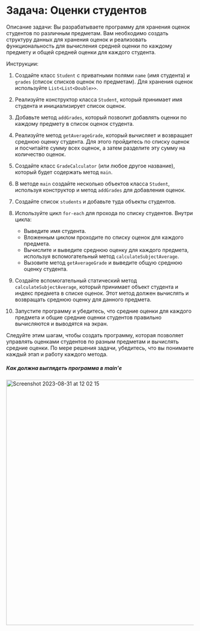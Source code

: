 # Задача: Оценки студентов

Описание задачи:
Вы разрабатываете программу для хранения оценок студентов по различным предметам. Вам необходимо создать структуру данных для хранения оценок и реализовать функциональность для вычисления средней оценки по каждому предмету и общей средней оценки для каждого студента.

Инструкции:
1. Создайте класс `Student` с приватными полями `name` (имя студента) и `grades` (список списков оценок по предметам). Для хранения оценок используйте `List<List<Double>>`.

2. Реализуйте конструктор класса `Student`, который принимает имя студента и инициализирует список оценок.

3. Добавьте метод `addGrades`, который позволит добавлять оценки по каждому предмету в список оценок студента.

4. Реализуйте метод `getAverageGrade`, который вычисляет и возвращает среднюю оценку студента. Для этого пройдитесь по списку оценок и посчитайте сумму всех оценок, а затем разделите эту сумму на количество оценок.

5. Создайте класс `GradeCalculator` (или любое другое название), который будет содержать метод `main`.

6. В методе `main` создайте несколько объектов класса `Student`, используя конструктор и метод `addGrades` для добавления оценок.

7. Создайте список `students` и добавьте туда объекты студентов.

8. Используйте цикл `for-each` для прохода по списку студентов. Внутри цикла:
    - Выведите имя студента.
    - Вложенным циклом проходите по списку оценок для каждого предмета.
    - Вычислите и выведите среднюю оценку для каждого предмета, используя вспомогательный метод `calculateSubjectAverage`.
    - Вызовите метод `getAverageGrade` и выведите общую среднюю оценку студента.

9. Создайте вспомогательный статический метод `calculateSubjectAverage`, который принимает объект студента и индекс предмета в списке оценок. Этот метод должен вычислять и возвращать среднюю оценку для данного предмета.

10. Запустите программу и убедитесь, что средние оценки для каждого предмета и общие средние оценки студентов правильно вычисляются и выводятся на экран.

Следуйте этим шагам, чтобы создать программу, которая позволяет управлять оценками студентов по разным предметам и вычислять средние оценки. По мере решения задачи, убедитесь, что вы понимаете каждый этап и работу каждого метода.
##### Как должна выглядеть программа в main'е
<img width="659" alt="Screenshot 2023-08-31 at 12 02 15" src="https://github.com/practicetasks/java_tasks/assets/122010324/24ec8b8f-5b9f-4aef-a035-19787ad0737a">
